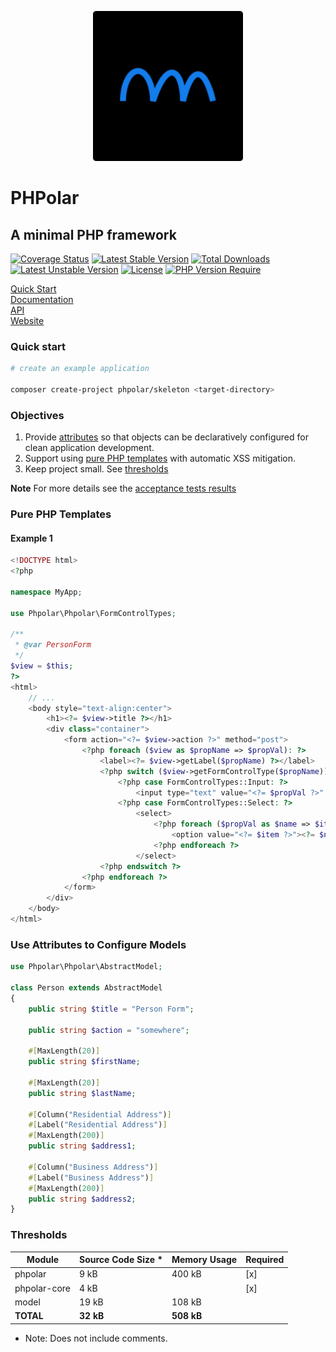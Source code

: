 <p align="center">
    <img width="240" src="./phpolar.svg" />
</p>

# PHPolar

## A minimal PHP framework

[![Coverage Status](https://coveralls.io/repos/github/phpolar/phpolar/badge.svg?branch=main)](https://coveralls.io/repos/github/phpolar/phpolar/badge.svg?branch=main) [![Latest Stable Version](http://poser.pugx.org/phpolar/phpolar/v)][def] [![Total Downloads](http://poser.pugx.org/phpolar/phpolar/downloads)][def] [![Latest Unstable Version](http://poser.pugx.org/phpolar/phpolar/v/unstable)][def] [![License](http://poser.pugx.org/phpolar/phpolar/license)][def] [![PHP Version Require](http://poser.pugx.org/phpolar/phpolar/require/php)][def]

[Quick Start](https://docs.phpolar.org/quick-start/) <br/>
[Documentation](https://docs.phpolar.org) <br/>
[API](https://api.phpolar.org) <br/>
[Website](https://phpolar.org) <br/>

### Quick start

```bash
# create an example application

composer create-project phpolar/skeleton <target-directory>
```

### Objectives

1. Provide [attributes](#use-attributes-to-configure-models) so that objects can be declaratively configured for clean application development.
1. Support using [pure PHP templates](#pure-php-templates) with automatic XSS mitigation.
1. Keep project small. See [thresholds](#thresholds)

**Note** For more details see the [acceptance tests results](./acceptance-test-results.md)

### Pure PHP Templates

#### Example 1

```php
<!DOCTYPE html>
<?php

namespace MyApp;

use Phpolar\Phpolar\FormControlTypes;

/**
 * @var PersonForm
 */
$view = $this;
?>
<html>
    // ...
    <body style="text-align:center">
        <h1><?= $view->title ?></h1>
        <div class="container">
            <form action="<?= $view->action ?>" method="post">
                <?php foreach ($view as $propName => $propVal): ?>
                    <label><?= $view->getLabel($propName) ?></label>
                    <?php switch ($view->getFormControlType($propName)): ?>
                        <?php case FormControlTypes::Input: ?>
                            <input type="text" value="<?= $propVal ?>" />
                        <?php case FormControlTypes::Select: ?>
                            <select>
                                <?php foreach ($propVal as $name => $item): ?>
                                    <option value="<?= $item ?>"><?= $name ?></option>
                                <?php endforeach ?>
                            </select>
                    <?php endswitch ?>
                <?php endforeach ?>
            </form>
        </div>
    </body>
</html>
```

### Use Attributes to Configure Models

```php
use Phpolar\Phpolar\AbstractModel;

class Person extends AbstractModel
{
    public string $title = "Person Form";

    public string $action = "somewhere";

    #[MaxLength(20)]
    public string $firstName;

    #[MaxLength(20)]
    public string $lastName;

    #[Column("Residential Address")]
    #[Label("Residential Address")]
    #[MaxLength(200)]
    public string $address1;

    #[Column("Business Address")]
    #[Label("Business Address")]
    #[MaxLength(200)]
    public string $address2;
}
```

### Thresholds

|      Module    |Source Code Size * |Memory Usage|  Required |
|----------------|-------------------|------------|-----------|
|     phpolar    |        9 kB       |   400 kB   |    [x]    |
|  phpolar-core  |        4 kB       |            |    [x]    |
|      model     |       19 kB       |   108 kB   |           |
|     **TOTAL**  |     **32 kB**     | **508 kB** |           |

* Note: Does not include comments.


[def]: https://packagist.org/packages/phpolar/phpolar
